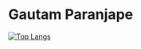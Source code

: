 # Gautam Paranjape

[![Top Langs](https://github-readme-stats.vercel.app/api/top-langs/?username=gautam-paranjape&layout=compact)](https://github.com/gautam-paranjape/github-readme-stats)
